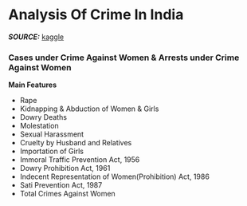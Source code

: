 # Analysis Of Crime In India 


***SOURCE:***  [kaggle](https://www.kaggle.com/rajanand/crime-in-india)


### Cases under Crime Against Women & Arrests under Crime Against Women
**Main Features**
- Rape
- Kidnapping & Abduction of Women & Girls
- Dowry Deaths
- Molestation
- Sexual Harassment
- Cruelty by Husband and Relatives
- Importation of Girls
- Immoral Traffic Prevention Act, 1956
- Dowry Prohibition Act, 1961
- Indecent Representation of Women(Prohibition) Act, 1986
- Sati Prevention Act, 1987
- Total Crimes Against Women
